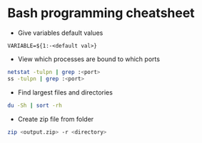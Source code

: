 # Bash programming cheatsheet

- Give variables default values

```
VARIABLE=${1:-<default val>}
```

- View which processes are bound to which ports

```sh
netstat -tulpn | grep :<port>
ss -tulpn | grep :<port>
```

- Find largest files and directories

```sh
du -Sh | sort -rh
```

- Create zip file from folder

```sh
zip <output.zip> -r <directory>
```
